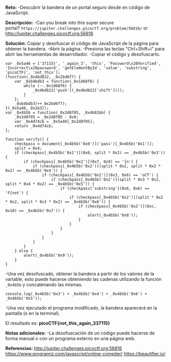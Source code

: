
**Reto:**
-Descubrir la bandera de un portal seguro desde en código de JavaScript.

**Descripción:**
-Can you break into this super secure portal? `https://jupiter.challenges.picoctf.org/problem/56816/` or http://jupiter.challenges.picoctf.org:56816

**Solución:**
Copiar y  desofuscar el código de JavaScript de la página para obtener la bandera.
-Abrir la página.
-Presiona las teclas "Ctrl+Shift+i" para abrir las herramientas de desarrollador.
-Copiar el código y desofuscarlo.
```
var _0x5a46 = ['37115}', '_again_3', 'this', 'Password\x20Verified', 'Incorrect\x20password', 'getElementById', 'value', 'substring', 'picoCTF{', 'not_this'];
(function(_0x4bd822, _0x2bd6f7) {
    var _0xb4bdb3 = function(_0x1d68f6) {
        while (--_0x1d68f6) {
            _0x4bd822['push'](_0x4bd822['shift']());
        }
    };
    _0xb4bdb3(++_0x2bd6f7);
}(_0x5a46, 0x1b3));
var _0x4b5b = function(_0x2d8f05, _0x4b81bb) {
    _0x2d8f05 = _0x2d8f05 - 0x0;
    var _0x4d74cb = _0x5a46[_0x2d8f05];
    return _0x4d74cb;
};

function verify() {
    checkpass = document[_0x4b5b('0x0')]('pass')[_0x4b5b('0x1')];
    split = 0x4;
    if (checkpass[_0x4b5b('0x2')](0x0, split * 0x2) == _0x4b5b('0x3')) {
        if (checkpass[_0x4b5b('0x2')](0x7, 0x9) == '{n') {
            if (checkpass[_0x4b5b('0x2')](split * 0x2, split * 0x2 * 0x2) == _0x4b5b('0x4')) {
                if (checkpass[_0x4b5b('0x2')](0x3, 0x6) == 'oCT') {
                    if (checkpass[_0x4b5b('0x2')](split * 0x3 * 0x2, split * 0x4 * 0x2) == _0x4b5b('0x5')) {
                        if (checkpass['substring'](0x6, 0xb) == 'F{not') {
                            if (checkpass[_0x4b5b('0x2')](split * 0x2 * 0x2, split * 0x3 * 0x2) == _0x4b5b('0x6')) {
                                if (checkpass[_0x4b5b('0x2')](0xc, 0x10) == _0x4b5b('0x7')) {
                                    alert(_0x4b5b('0x8'));
                                }
                            }
                        }
                    }
                }
            }
        }
    } else {
        alert(_0x4b5b('0x9'));
    }
}
```
-Una vez desofuscado, obtener la bandera a partir de los valores de la variable, esto puede hacerse obteniendo las cadenas utilizando la función `_0x4b5b` y concatenando las mismas.
```
console.log(_0x4b5b('0x3') + _0x4b5b('0x4') + _0x4b5b('0x6') + _0x4b5b('0x5'));
```
-Una vez ejecutado el programa modificado, la bandera aparecerá en la pantalla (o en la terminal).

El resultado es: **picoCTF{not_this_again_337115}**

**Notas adicionales:**
-La desofuscación de un código puede hacerse de forma manual o con un programa externo en una página web.

**Referencias:**
http://jupiter.challenges.picoctf.org:56816
https://www.programiz.com/javascript/online-compiler/
https://beautifier.io/